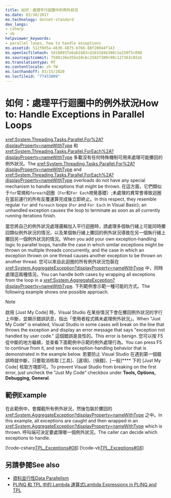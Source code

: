 ```yaml
---
title: 如何：處理平行迴圈中的例外狀況
ms.date: 03/30/2017
ms.technology: dotnet-standard
dev_langs:
- csharp
- vb
helpviewer_keywords:
- parallel loops, how to handle exceptions
ms.assetid: 512f0d5a-4636-4875-b766-88f20044f143
ms.openlocfilehash: 5d108937e6ab2483cd1633d4b398c1e250f5c098
ms.sourcegitcommit: 7588136e355e10cbc2582f389c90c127363c02a5
ms.translationtype: MT
ms.contentlocale: zh-TW
ms.lasthandoff: 03/15/2020
ms.locfileid: "77453009"
---
```

# <a name="how-to-handle-exceptions-in-parallel-loops"></a><span data-ttu-id="8f3db-102">如何：處理平行迴圈中的例外狀況</span><span class="sxs-lookup"><span data-stu-id="8f3db-102">How to: Handle Exceptions in Parallel Loops</span></span>
<span data-ttu-id="8f3db-103"><xref:System.Threading.Tasks.Parallel.For%2A?displayProperty=nameWithType> 和 <xref:System.Threading.Tasks.Parallel.ForEach%2A?displayProperty=nameWithType> 多載沒有任何特殊機制可用來處理可能擲回的例外狀況。</span><span class="sxs-lookup"><span data-stu-id="8f3db-103">The <xref:System.Threading.Tasks.Parallel.For%2A?displayProperty=nameWithType> and <xref:System.Threading.Tasks.Parallel.ForEach%2A?displayProperty=nameWithType> overloads do not have any special mechanism to handle exceptions that might be thrown.</span></span> <span data-ttu-id="8f3db-104">在這方面，它們類似于`for`常規和`foreach`迴圈（`For`和`For Each`視覺基礎）;未處理的異常會導致迴圈在當前運行的所有反覆運算完成後立即終止。</span><span class="sxs-lookup"><span data-stu-id="8f3db-104">In this respect, they resemble regular `for` and `foreach` loops (`For` and `For Each` in Visual Basic); an unhandled exception causes the loop to terminate as soon as all currently running iterations finish.</span></span>
  
 <span data-ttu-id="8f3db-105">當您將自己的例外狀況處理邏輯加入平行迴圈時，請處理多個執行緒上可能同時擲回類似例外狀況的情況，以及某個執行緒上擲回的例外狀況導致在另一個執行緒上擲回另一個例外狀況的情況。</span><span class="sxs-lookup"><span data-stu-id="8f3db-105">When you add your own exception-handling logic to parallel loops, handle the case in which similar exceptions might be thrown on multiple threads concurrently, and the case in which an exception thrown on one thread causes another exception to be thrown on another thread.</span></span> <span data-ttu-id="8f3db-106">您可以來自此迴圈的所有例外狀況包裝在 <xref:System.AggregateException?displayProperty=nameWithType> 中，同時處理這兩種情況。</span><span class="sxs-lookup"><span data-stu-id="8f3db-106">You can handle both cases by wrapping all exceptions from the loop in a <xref:System.AggregateException?displayProperty=nameWithType>.</span></span> <span data-ttu-id="8f3db-107">下列範例會示範一種可能的方式。</span><span class="sxs-lookup"><span data-stu-id="8f3db-107">The following example shows one possible approach.</span></span>  
  
> [!NOTE]
> <span data-ttu-id="8f3db-108">啟用 [Just My Code] 時，Visual Studio 在某些情況下會在擲回例外狀況的字行上中斷，並顯示錯誤訊息，指出「使用者程式碼未處理例外狀況」。</span><span class="sxs-lookup"><span data-stu-id="8f3db-108">When "Just My Code" is enabled, Visual Studio in some cases will break on the line that throws the exception and display an error message that says "exception not handled by user code."</span></span> <span data-ttu-id="8f3db-109">這個錯誤是良性的。</span><span class="sxs-lookup"><span data-stu-id="8f3db-109">This error is benign.</span></span> <span data-ttu-id="8f3db-110">您可以按 F5 從中斷的地方繼續，並查看下面範例中示範的例外處理行為。</span><span class="sxs-lookup"><span data-stu-id="8f3db-110">You can press F5 to continue from it, and see the exception-handling behavior that is demonstrated in the example below.</span></span> <span data-ttu-id="8f3db-111">若要防止 Visual Studio 在遇到第一個錯誤時就中斷，只要取消核取 [工具]、[選項]、[偵錯]、[一般]\*\*\*\* 下的 [Just My Code] 核取方塊即可。</span><span class="sxs-lookup"><span data-stu-id="8f3db-111">To prevent Visual Studio from breaking on the first error, just uncheck the "Just My Code" checkbox under **Tools, Options, Debugging, General**.</span></span>  
  
## <a name="example"></a><span data-ttu-id="8f3db-112">範例</span><span class="sxs-lookup"><span data-stu-id="8f3db-112">Example</span></span>  
 <span data-ttu-id="8f3db-113">在此範例中，會攔截所有例外狀況，然後包裝於擲回的 <xref:System.AggregateException?displayProperty=nameWithType> 之中。</span><span class="sxs-lookup"><span data-stu-id="8f3db-113">In this example, all exceptions are caught and then wrapped in an <xref:System.AggregateException?displayProperty=nameWithType> which is thrown.</span></span> <span data-ttu-id="8f3db-114">呼叫端可決定要處理哪一個例外狀況。</span><span class="sxs-lookup"><span data-stu-id="8f3db-114">The caller can decide which exceptions to handle.</span></span>  
  
 [!code-csharp[TPL_Exceptions#08](../../../samples/snippets/csharp/VS_Snippets_Misc/tpl_exceptions/cs/exceptions.cs#08)]
 [!code-vb[TPL_Exceptions#08](../../../samples/snippets/visualbasic/VS_Snippets_Misc/tpl_exceptions/vb/exceptionsinloops.vb#08)]  
  
## <a name="see-also"></a><span data-ttu-id="8f3db-115">另請參閱</span><span class="sxs-lookup"><span data-stu-id="8f3db-115">See also</span></span>

- [<span data-ttu-id="8f3db-116">資料並行性</span><span class="sxs-lookup"><span data-stu-id="8f3db-116">Data Parallelism</span></span>](../../../docs/standard/parallel-programming/data-parallelism-task-parallel-library.md)
- [<span data-ttu-id="8f3db-117">PLINQ 和 TPL 中的 Lambda 運算式</span><span class="sxs-lookup"><span data-stu-id="8f3db-117">Lambda Expressions in PLINQ and TPL</span></span>](../../../docs/standard/parallel-programming/lambda-expressions-in-plinq-and-tpl.md)
